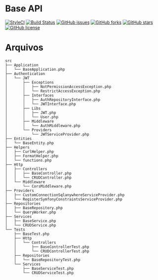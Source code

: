 # Base API

[![StyleCI](https://styleci.io/repos/56002039/shield)](https://styleci.io/repos/56002039)
[![Build Status](https://travis-ci.org/raivieira/base-api-php.svg?branch=master)](https://travis-ci.org/raivieira/base-api-php)
[![GitHub issues](https://img.shields.io/github/issues/raivieira/base-api-php.svg)](https://github.com/raivieira/base-api-php/issues)
[![GitHub forks](https://img.shields.io/github/forks/raivieira/base-api-php.svg)](https://github.com/raivieira/base-api-php/network)
[![GitHub stars](https://img.shields.io/github/stars/raivieira/base-api-php.svg)](https://github.com/raivieira/base-api-php/stargazers)
[![GitHub license](https://img.shields.io/badge/license-MIT-blue.svg)](https://raw.githubusercontent.com/raivieira/base-api-php/master/LICENSE.md)


# Arquivos
```
src
├── Application
│   └── BaseApplication.php
├── Authentication
│   └── JWT
│       ├── Exceptions
│       │   ├── NotPermissionAccessException.php
│       │   └── RestrictAccessException.php
│       ├── Interfaces
│       │   ├── AuthRepositoryInterface.php
│       │   └── JWTInterface.php
│       ├── Libs
│       │   ├── JWT.php
│       │   └── User.php
│       ├── Middleware
│       │   └── AuthMiddleware.php
│       └── Providers
│           └── JWTServiceProvider.php
├── Entities
│   └── BaseEntity.php
├── Helpers
│   ├── CurlHelper.php
│   ├── FormatHelper.php
│   └── functions.php
├── Http
│   ├── Controllers
│   │   ├── BaseController.php
│   │   └── CRUDController.php
│   └── Middleware
│       └── CorsMiddleware.php
├── Providers
│   ├── CustomConnectionSqlanywhereServiceProvider.php
│   └── RegisterSymfonyConstraintsServiceProvider.php
├── Repositories
│   ├── BaseRepository.php
│   └── QueryWorker.php
├── Services
│   ├── BaseService.php
│   └── CRUDService.php
└── Tests
    ├── BaseTest.php
    ├── Http
    │   └── Controllers
    │       ├── BaseControllerTest.php
    │       └── CRUDControllerTest.php
    ├── Repositories
    │   └── BaseRepositoryTest.php
    └── Services
        ├── BaseServiceTest.php
        └── CRUDServiceTest.php
```
